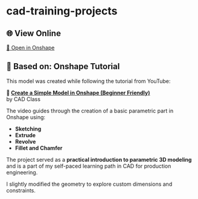 # cad-training-projects

## 🌐 View Online
[🔗 Open in Onshape](https://cad.onshape.com/documents/53230872f7538471ca5ad7c6/w/fbcf1629b196b8fcc329957a/e/2d888a065429afb7e1b2f85b)


## 🎥 Based on: Onshape Tutorial

This model was created while following the tutorial from YouTube:

**🔗 [Create a Simple Model in Onshape (Beginner Friendly)](https://www.youtube.com/watch?v=2utLjjkXpIg)**  
by CAD Class

The video guides through the creation of a basic parametric part in Onshape using:
- **Sketching**
- **Extrude**
- **Revolve**
- **Fillet and Chamfer**

The project served as a **practical introduction to parametric 3D modeling** and is a part of my self-paced learning path in CAD for production engineering.

I slightly modified the geometry to explore custom dimensions and constraints.
